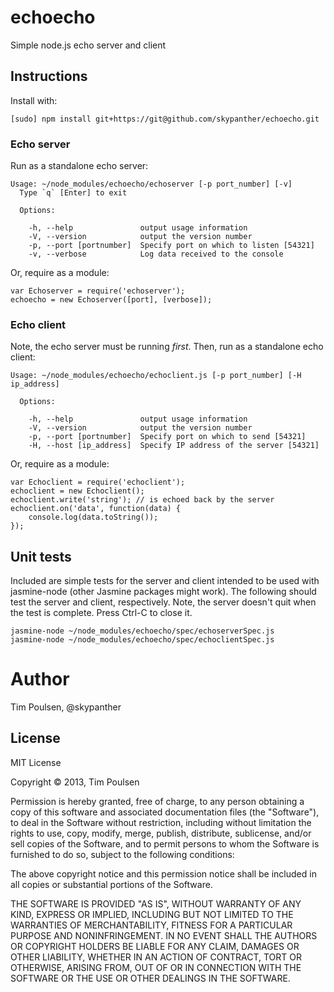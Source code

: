 # echoecho

Simple node.js echo server and client

## Instructions

Install with:

```
[sudo] npm install git+https://git@github.com/skypanther/echoecho.git
```

### Echo server

Run as a standalone echo server:
```
Usage: ~/node_modules/echoecho/echoserver [-p port_number] [-v]
  Type `q` [Enter] to exit

  Options:

    -h, --help               output usage information
    -V, --version            output the version number
    -p, --port [portnumber]  Specify port on which to listen [54321]
    -v, --verbose            Log data received to the console
```

Or, require as a module:
```
var Echoserver = require('echoserver');
echoecho = new Echoserver([port], [verbose]);

```

### Echo client

Note, the echo server must be running _first_. Then, run as a standalone echo client:
```
Usage: ~/node_modules/echoecho/echoclient.js [-p port_number] [-H ip_address]

  Options:

    -h, --help               output usage information
    -V, --version            output the version number
    -p, --port [portnumber]  Specify port on which to send [54321]
    -H, --host [ip_address]  Specify IP address of the server [54321]
```

Or, require as a module:
```
var Echoclient = require('echoclient');
echoclient = new Echoclient();
echoclient.write('string'); // is echoed back by the server
echoclient.on('data', function(data) {
    console.log(data.toString());
});
```

## Unit tests

Included are simple tests for the server and client intended to be used with jasmine-node (other Jasmine packages might work). The following should test the server and client, respectively. Note, the server doesn't quit when the test is complete. Press Ctrl-C to close it.

```
jasmine-node ~/node_modules/echoecho/spec/echoserverSpec.js
jasmine-node ~/node_modules/echoecho/spec/echoclientSpec.js
```



# Author
Tim Poulsen, @skypanther

## License

MIT License

Copyright © 2013, Tim Poulsen

Permission is hereby granted, free of charge, to any person obtaining a copy of this software and associated documentation files (the "Software"), to deal in the Software without restriction, including without limitation the rights to use, copy, modify, merge, publish, distribute, sublicense, and/or sell copies of the Software, and to permit persons to whom the Software is furnished to do so, subject to the following conditions:

The above copyright notice and this permission notice shall be included in all copies or substantial portions of the Software.

THE SOFTWARE IS PROVIDED "AS IS", WITHOUT WARRANTY OF ANY KIND, EXPRESS OR IMPLIED, INCLUDING BUT NOT LIMITED TO THE WARRANTIES OF MERCHANTABILITY, FITNESS FOR A PARTICULAR PURPOSE AND NONINFRINGEMENT. IN NO EVENT SHALL THE AUTHORS OR COPYRIGHT HOLDERS BE LIABLE FOR ANY CLAIM, DAMAGES OR OTHER LIABILITY, WHETHER IN AN ACTION OF CONTRACT, TORT OR OTHERWISE, ARISING FROM, OUT OF OR IN CONNECTION WITH THE SOFTWARE OR THE USE OR OTHER DEALINGS IN THE SOFTWARE.
